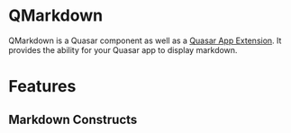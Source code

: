 
QMarkdown
===

QMarkdown is a Quasar component as well as a [Quasar App Extension](https://v1.quasar.dev/app-extensions/introduction). It provides the ability for your Quasar app to display markdown.

# Features

## Markdown Constructs

